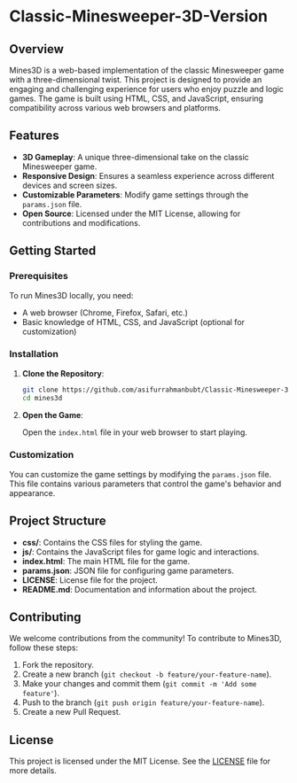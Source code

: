 # Classic-Minesweeper-3D-Version

## Overview

Mines3D is a web-based implementation of the classic Minesweeper game with a three-dimensional twist. This project is designed to provide an engaging and challenging experience for users who enjoy puzzle and logic games. The game is built using HTML, CSS, and JavaScript, ensuring compatibility across various web browsers and platforms.

## Features

- **3D Gameplay**: A unique three-dimensional take on the classic Minesweeper game.
- **Responsive Design**: Ensures a seamless experience across different devices and screen sizes.
- **Customizable Parameters**: Modify game settings through the `params.json` file.
- **Open Source**: Licensed under the MIT License, allowing for contributions and modifications.

## Getting Started

### Prerequisites

To run Mines3D locally, you need:

- A web browser (Chrome, Firefox, Safari, etc.)
- Basic knowledge of HTML, CSS, and JavaScript (optional for customization)

### Installation

1. **Clone the Repository**:

    ```bash
    git clone https://github.com/asifurrahmanbubt/Classic-Minesweeper-3D-Version
    cd mines3d
    ```

2. **Open the Game**:

    Open the `index.html` file in your web browser to start playing.

### Customization

You can customize the game settings by modifying the `params.json` file. This file contains various parameters that control the game's behavior and appearance.

## Project Structure

- **css/**: Contains the CSS files for styling the game.
- **js/**: Contains the JavaScript files for game logic and interactions.
- **index.html**: The main HTML file for the game.
- **params.json**: JSON file for configuring game parameters.
- **LICENSE**: License file for the project.
- **README.md**: Documentation and information about the project.

## Contributing

We welcome contributions from the community! To contribute to Mines3D, follow these steps:

1. Fork the repository.
2. Create a new branch (`git checkout -b feature/your-feature-name`).
3. Make your changes and commit them (`git commit -m 'Add some feature'`).
4. Push to the branch (`git push origin feature/your-feature-name`).
5. Create a new Pull Request.

## License

This project is licensed under the MIT License. See the [LICENSE](LICENSE) file for more details.
